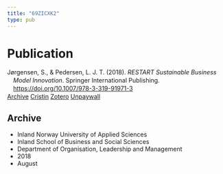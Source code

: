 ```yaml
---
title: "69ZICXK2"
type: pub
---
```

<h1>Publication</h1>
<article id="csl-bib-container-69ZICXK2" class="csl-bib-container">
  <div class="csl-bib-body" style="line-height: 1.35; padding-left: 1em; text-indent:-1em;">
  <div class="csl-entry">J&#xF8;rgensen, S., &amp; Pedersen, L. J. T. (2018). <i>RESTART Sustainable Business Model Innovation</i>. Springer International Publishing. <a href="https://doi.org/10.1007/978-3-319-91971-3">https://doi.org/10.1007/978-3-319-91971-3</a></div>
</div>
  <div class="csl-bib-buttons">
    <a href="#taxonomy-article-69ZICXK2" class="csl-bib-button">Archive</a>
    <a href alt="Cristin URL" class="csl-bib-button">Cristin</a>
    <a href alt="Zotero URL" class="csl-bib-button">Zotero</a>
    <a href="https://doi.org/10.1007/978-3-319-91971-3" class="csl-bib-button">Unpaywall</a>
  </div>
  <div id="csl-bib-meta-container-69ZICXK2"></div>
</article>
<div id="csl-bib-meta-69ZICXK2" class="csl-bib-meta">
  <article id="taxonomy-article-69ZICXK2" class="taxonomy-article">
    <h1>Archive</h1>
    <ul>
      <li>Inland Norway University of Applied Sciences</li>
      <li>Inland School of Business and Social Sciences</li>
      <li>Department of Organisation, Leadership and Management</li>
      <li>2018</li>
      <li>August</li>
    </ul>
  </article>
</div>
